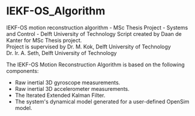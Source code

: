# IEKF-OS_Algorithm
IEKF-OS motion reconstruction algorithm - MSc Thesis Project - Systems and Control - Delft University of Technology
Script created by Daan de Kanter for MSc Thesis project.                
Project is supervised by Dr. M. Kok, Delft University of Technology     
                         Dr. Ir. A. Seth, Delft University of Technology

The IEKF-OS Motion Reconstruction Algorithm is based on the following components:
* Raw inertial 3D gyroscope measurements.
* Raw inertial 3D accelerometer measurements.
* The Iterated Extended Kalman Filter.
* The system's dynamical model generated for a user-defined OpenSim model.
